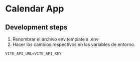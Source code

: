 # Calendar App

## Development steps

1. Renombrar el archivo env.template a .env
2. Hacer los cambios respectivos en las variables de entorno.

```
VITE_API_URL=VITE_API_KEY
```
